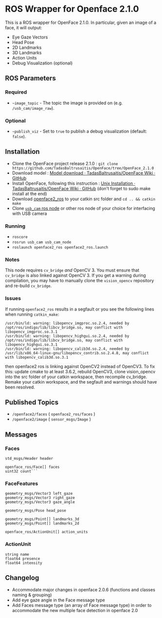 # ROS Wrapper for Openface 2.1.0

This is a ROS wrapper for OpenFace 2.1.0. In particular, given an image of a face, it will output:
  * Eye Gaze Vectors
  * Head Pose
  * 2D Landmarks
  * 3D Landmarks
  * Action Units
  * Debug Visualization (optional)

## ROS Parameters

### Required
  * `~image_topic` - The topic the image is provided on (e.g. `/usb_cam/image_raw`).

### Optional
  * `~publish_viz` - Set to `true` to publish a debug visualization (default: `false`).

## Installation

* Clone the OpenFace project release 2.1.0 : `git clone https://github.com/TadasBaltrusaitis/OpenFace/tree/OpenFace_2.1.0`
* Download model : [Model download · TadasBaltrusaitis/OpenFace Wiki · GitHub](https://github.com/TadasBaltrusaitis/OpenFace/wiki/Model-download)
* Install OpenFace, following this instruction : [Unix Installation · TadasBaltrusaitis/OpenFace Wiki · GitHub](https://github.com/TadasBaltrusaitis/OpenFace/wiki/Unix-Installation) (don't forget to sudo make install at the end)
* Download [openface2_ros](https://github.com/ditoec/openface_ros) to your catkin src folder and `cd .. && catkin make`
* Clone [`usb_cam` ros node](http://wiki.ros.org/usb_cam) or other ros node of your choice for interfacing with USB camera

### Running

* `roscore`
* `rosrun usb_cam usb_cam_node`
* `roslaunch openface2_ros openface2_ros.launch`

### Notes

This node requires `cv_bridge` *and* OpenCV 3. You must ensure that `cv_bridge` is also linked against OpenCV 3. If you get a warning during compilation, you may have to manually clone the `vision_opencv` repository and re-build `cv_bridge`.

### Issues

If running `openface2_ros` results in a segfault or you see the following lines when running `catkin_make`:

    /usr/bin/ld: warning: libopencv_imgproc.so.2.4, needed by /opt/ros/indigo/lib/libcv_bridge.so, may conflict with libopencv_imgproc.so.3.1
    /usr/bin/ld: warning: libopencv_highgui.so.2.4, needed by /opt/ros/indigo/lib/libcv_bridge.so, may conflict with libopencv_highgui.so.3.1
    /usr/bin/ld: warning: libopencv_calib3d.so.2.4, needed by /usr/lib/x86_64-linux-gnu/libopencv_contrib.so.2.4.8, may conflict with libopencv_calib3d.so.3.1

then openface2 ros is linking against OpenCV2 instead of OpenCV3. To fix this: update cmake to at least 3.6.2, rebuild OpenCV3, clone vision\_opencv into the src folder of your catkin workspace, then recompile cv\_bridge. Remake your catkin workspace, and the segfault and warnings should have been resolved.

## Published Topics

* `/openface2/faces` ( `openface2_ros/faces` )
* `/openface2/image` ( `sensor_msgs/Image` )

## Messages

### Faces
```
std_msgs/Header header

openface_ros/Face[] faces
uint32 count```
```

### FaceFeatures
```
geometry_msgs/Vector3 left_gaze
geometry_msgs/Vector3 right_gaze
geometry_msgs/Vector3 gaze_angle

geometry_msgs/Pose head_pose

geometry_msgs/Point[] landmarks_3d
geometry_msgs/Point[] landmarks_2d

openface_ros/ActionUnit[] action_units
```

### ActionUnit
```
string name
float64 presence
float64 intensity
```

## Changelog
* Accommodate major changes in openface 2.0.6 (functions and classes naming & grouping)
* Add eye gaze angle in the Face message type
* Add Faces message type (an array of Face message type) in order to accommodate the new multiple face detection in openface 2.0
